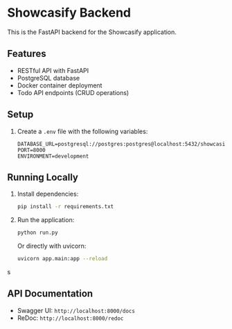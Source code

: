 # Showcasify Backend

This is the FastAPI backend for the Showcasify application.

## Features

- RESTful API with FastAPI
- PostgreSQL database
- Docker container deployment
- Todo API endpoints (CRUD operations)

## Setup

1. Create a `.env` file with the following variables:
   ```
   DATABASE_URL=postgresql://postgres:postgres@localhost:5432/showcasify
   PORT=8000
   ENVIRONMENT=development
   ```

## Running Locally

1. Install dependencies:
   ```bash
   pip install -r requirements.txt
   ```

2. Run the application:
   ```bash
   python run.py
   ```
   
   Or directly with uvicorn:
   ```bash
   uvicorn app.main:app --reload
   ```

s

## API Documentation

- Swagger UI: `http://localhost:8000/docs`
- ReDoc: `http://localhost:8000/redoc` 